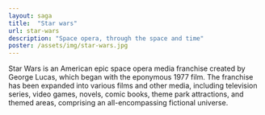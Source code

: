 ```yaml
---
layout: saga
title:  "Star wars"
url: star-wars
description: "Space opera, through the space and time"
poster: /assets/img/star-wars.jpg
---
```

Star Wars is an American epic space opera media franchise created by George Lucas, which began with the eponymous 1977 film.
The franchise has been expanded into various films and other media, including television series, video games, novels, comic books, theme park attractions, and themed areas, comprising an all-encompassing fictional universe.